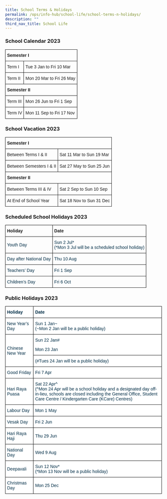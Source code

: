 ```yaml
---
title: School Terms & Holidays
permalink: /ops/info-hub/school-life/school-terms-n-holidays/
description: ""
third_nav_title: School Life
---
```

### School Calendar 2023

<style type="text/css">
.tg  {border-collapse:collapse;border-spacing:0;}
.tg td{border-color:black;border-style:solid;border-width:1px;font-family:Arial, sans-serif;font-size:14px;
  overflow:hidden;padding:10px 5px;word-break:normal;}
.tg th{border-color:black;border-style:solid;border-width:1px;font-family:Arial, sans-serif;font-size:14px;
  font-weight:normal;overflow:hidden;padding:10px 5px;word-break:normal;}
.tg .tg-cly1{text-align:left;vertical-align:middle}
.tg .tg-1wig{font-weight:bold;text-align:left;vertical-align:top}
</style>
<table class="tg">
<thead>
  <tr>
    <th class="tg-1wig" colspan="3">Semester I<br></th>
  </tr>
</thead>
<tbody>
  <tr>
    <td class="tg-cly1">Term I<br></td>
    <td class="tg-cly1" colspan="2">Tue 3 Jan to Fri 10 Mar<br></td>
  </tr>
  <tr>
    <td class="tg-cly1">Term II<br></td>
    <td class="tg-cly1" colspan="2">Mon 20 Mar to Fri 26 May<br></td>
  </tr>
  <tr>
    <td class="tg-1wig" colspan="3">Semester II<br></td>
  </tr>
  <tr>
    <td class="tg-cly1">Term III<br></td>
    <td class="tg-cly1" colspan="2">Mon 26 Jun to Fri 1 Sep<br></td>
  </tr>
  <tr>
    <td class="tg-cly1">Term IV<br></td>
    <td class="tg-cly1" colspan="2">Mon 11 Sep to Fri 17 Nov<br></td>
  </tr>
</tbody>
</table>

### School Vacation 2023

<style type="text/css">
.tg  {border-collapse:collapse;border-spacing:0;}
.tg td{border-color:black;border-style:solid;border-width:1px;font-family:Arial, sans-serif;font-size:14px;
  overflow:hidden;padding:10px 5px;word-break:normal;}
.tg th{border-color:black;border-style:solid;border-width:1px;font-family:Arial, sans-serif;font-size:14px;
  font-weight:normal;overflow:hidden;padding:10px 5px;word-break:normal;}
.tg .tg-cly1{text-align:left;vertical-align:middle}
.tg .tg-1wig{font-weight:bold;text-align:left;vertical-align:top}
</style>
<table class="tg">
<thead>
  <tr>
    <th class="tg-1wig" colspan="2">Semester I<br></th>
  </tr>
</thead>
<tbody>
  <tr>
    <td class="tg-cly1">Between Terms I & II<br></td>
    <td class="tg-cly1">Sat 11 Mar to Sun 19 Mar<br></td>
  </tr>
  <tr>
    <td class="tg-cly1">Between Semesters I & II<br></td>
    <td class="tg-cly1">Sat 27 May to Sun 25 Jun<br></td>
  </tr>
  <tr>
    <td class="tg-1wig" colspan="2">Semester II<br></td>
  </tr>
  <tr>
    <td class="tg-cly1">Between Terms III & IV<br></td>
    <td class="tg-cly1">Sat 2 Sep to Sun 10 Sep<br></td>
  </tr>
  <tr>
    <td class="tg-cly1">At End of School Year<br></td>
    <td class="tg-cly1">Sat 18 Nov to Sun 31 Dec<br></td>
  </tr>
</tbody>
</table>

### Scheduled School Holidays 2023

<style type="text/css">
.tg  {border-collapse:collapse;border-spacing:0;}
.tg td{border-color:black;border-style:solid;border-width:1px;font-family:Arial, sans-serif;font-size:14px;
  overflow:hidden;padding:10px 5px;word-break:normal;}
.tg th{border-color:black;border-style:solid;border-width:1px;font-family:Arial, sans-serif;font-size:14px;
  font-weight:normal;overflow:hidden;padding:10px 5px;word-break:normal;}
.tg .tg-y0ep{color:#002D46;text-align:left;vertical-align:middle}
.tg .tg-1wig{font-weight:bold;text-align:left;vertical-align:top}
.tg .tg-y24x{color:#002D46;text-align:left;vertical-align:top}
</style>
<table class="tg">
<thead>
  <tr>
    <th class="tg-1wig">Holiday<br></th>
    <th class="tg-1wig">Date<br></th>
  </tr>
</thead>
<tbody>
  <tr>
    <td class="tg-y0ep">Youth Day<br></td>
		<td class="tg-y24x"><span style="background-color:initial">Sun 2 Jul*</br>
			(*Mon 3 Jul will be a scheduled school holiday)</span></td>
  </tr>
  <tr>
    <td class="tg-y0ep">Day after National Day<br></td>
    <td class="tg-y0ep">Thu 10 Aug<br></td>
  </tr>
  <tr>
    <td class="tg-y0ep">Teachers’ Day<br></td>
    <td class="tg-y0ep">Fri 1 Sep<br></td>
  </tr>
  <tr>
    <td class="tg-y0ep">Children’s Day<br></td>
    <td class="tg-y0ep">Fri 6 Oct<br></td>
  </tr>
</tbody>
</table>

### Public Holidays 2023

<style type="text/css">
.tg  {border-collapse:collapse;border-spacing:0;}
.tg td{border-color:black;border-style:solid;border-width:1px;font-family:Arial, sans-serif;font-size:14px;
  overflow:hidden;padding:10px 5px;word-break:normal;}
.tg th{border-color:black;border-style:solid;border-width:1px;font-family:Arial, sans-serif;font-size:14px;
  font-weight:normal;overflow:hidden;padding:10px 5px;word-break:normal;}
.tg .tg-67ya{background-color:#FFF;color:#002D46;text-align:left;vertical-align:middle}
.tg .tg-h1v5{background-color:#FFF;color:#002D46;font-weight:bold;text-align:left;vertical-align:top}
.tg .tg-vd2a{background-color:#FFF;color:#002D46;text-align:left;vertical-align:top}
</style>
<table class="tg">
<thead>
  <tr>
    <th class="tg-h1v5">Holiday<br></th>
    <th class="tg-h1v5">Date<br></th>
  </tr>
</thead>
<tbody>
  <tr>
    <td class="tg-67ya">New Year’s Day<br></td>
    <td class="tg-67ya">Sun 1 Jan~
		</br>
			(~Mon 2 Jan will be a public holiday)
  </tr>
  <tr>
    <td class="tg-67ya" rowspan="2">Chinese New Year<br></td>
    <td class="tg-67ya">Sun 22 Jan#</p>Mon 23 Jan
		<br></td>
  </tr>
  <tr>
    <td class="tg-vd2a"><span style="background-color:initial">(#Tues 24 Jan will be a public holiday)</span></td>
  </tr>
  <tr>
    <td class="tg-67ya">Good Friday<br></td>
    <td class="tg-67ya">Fri 7 Apr<br></td>
  </tr>
  <tr>
    <td class="tg-67ya">Hari Raya Puasa<br></td>
	<td class="tg-vd2a"><span style="background-color:initial">Sat 22 Apr^ </br>
			(^Mon 24 Apr will be a school holiday and a designated day off-in-lieu, schools are closed including the General Office, Student Care Centre / Kindergarten Care (KCare) Centres)
			</span></td>
  </tr>
  <tr>
    <td class="tg-67ya">Labour Day<br></td>
    <td class="tg-67ya">Mon 1 May<br></td>
  </tr>
  <tr>
    <td class="tg-67ya">Vesak Day<br></td>
    <td class="tg-67ya">Fri 2 Jun<br></td>
  </tr>
  <tr>
    <td class="tg-67ya">Hari Raya Haji<br></td>
    <td class="tg-67ya">Thu 29 Jun<br></td>
  </tr>
  <tr>
    <td class="tg-67ya">National Day<br></td>
    <td class="tg-67ya">Wed 9 Aug<br></td>
  </tr>
  <tr>
    <td class="tg-67ya">Deepavali<br></td>
    <td class="tg-67ya">Sun 12 Nov* </br>
		(*Mon 13 Nov will be a public holiday)
		</span></td>
  </tr>
  <tr>
    <td class="tg-67ya">Christmas Day<br></td>
    <td class="tg-67ya">Mon 25 Dec</td>
  </tr>